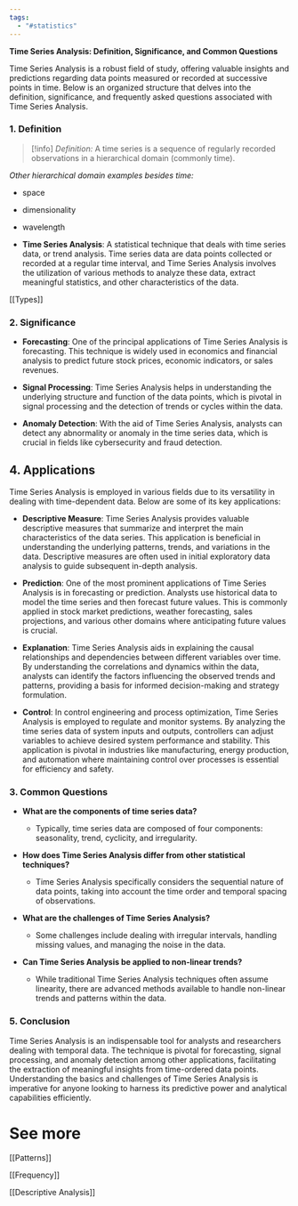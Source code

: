 ```yaml
---
tags:
  - "#statistics"
---
```

**Time Series Analysis: Definition, Significance, and Common Questions**

Time Series Analysis is a robust field of study, offering valuable insights and predictions regarding data points measured or recorded at successive points in time. Below is an organized structure that delves into the definition, significance, and frequently asked questions associated with Time Series Analysis.

### **1. Definition**

>[!info] _Definition:_ A time series is a sequence of regularly recorded observations in a hierarchical domain (commonly time).

*Other hierarchical domain examples besides time:*
- space
- dimensionality
- wavelength

- **Time Series Analysis**: A statistical technique that deals with time series data, or trend analysis. Time series data are data points collected or recorded at a regular time interval, and Time Series Analysis involves the utilization of various methods to analyze these data, extract meaningful statistics, and other characteristics of the data.


[[Types]]

### **2. Significance**

- **Forecasting**: One of the principal applications of Time Series Analysis is forecasting. This technique is widely used in economics and financial analysis to predict future stock prices, economic indicators, or sales revenues.

- **Signal Processing**: Time Series Analysis helps in understanding the underlying structure and function of the data points, which is pivotal in signal processing and the detection of trends or cycles within the data.

- **Anomaly Detection**: With the aid of Time Series Analysis, analysts can detect any abnormality or anomaly in the time series data, which is crucial in fields like cybersecurity and fraud detection.

## 4. Applications

Time Series Analysis is employed in various fields due to its versatility in dealing with time-dependent data. Below are some of its key applications:

- **Descriptive Measure**: Time Series Analysis provides valuable descriptive measures that summarize and interpret the main characteristics of the data series. This application is beneficial in understanding the underlying patterns, trends, and variations in the data. Descriptive measures are often used in initial exploratory data analysis to guide subsequent in-depth analysis.

- **Prediction**: One of the most prominent applications of Time Series Analysis is in forecasting or prediction. Analysts use historical data to model the time series and then forecast future values. This is commonly applied in stock market predictions, weather forecasting, sales projections, and various other domains where anticipating future values is crucial.

- **Explanation**: Time Series Analysis aids in explaining the causal relationships and dependencies between different variables over time. By understanding the correlations and dynamics within the data, analysts can identify the factors influencing the observed trends and patterns, providing a basis for informed decision-making and strategy formulation.

- **Control**: In control engineering and process optimization, Time Series Analysis is employed to regulate and monitor systems. By analyzing the time series data of system inputs and outputs, controllers can adjust variables to achieve desired system performance and stability. This application is pivotal in industries like manufacturing, energy production, and automation where maintaining control over processes is essential for efficiency and safety.

### **3. Common Questions**

- **What are the components of time series data?**
  - Typically, time series data are composed of four components: seasonality, trend, cyclicity, and irregularity.

- **How does Time Series Analysis differ from other statistical techniques?**
  - Time Series Analysis specifically considers the sequential nature of data points, taking into account the time order and temporal spacing of observations.

- **What are the challenges of Time Series Analysis?**
  - Some challenges include dealing with irregular intervals, handling missing values, and managing the noise in the data.

- **Can Time Series Analysis be applied to non-linear trends?**
  - While traditional Time Series Analysis techniques often assume linearity, there are advanced methods available to handle non-linear trends and patterns within the data.

### **5. Conclusion**

Time Series Analysis is an indispensable tool for analysts and researchers dealing with temporal data. The technique is pivotal for forecasting, signal processing, and anomaly detection among other applications, facilitating the extraction of meaningful insights from time-ordered data points. Understanding the basics and challenges of Time Series Analysis is imperative for anyone looking to harness its predictive power and analytical capabilities efficiently.


# See more

[[Patterns]]

[[Frequency]]
 
[[Descriptive Analysis]]